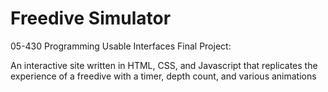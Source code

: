# Freedive Simulator

05-430 Programming Usable Interfaces Final Project: 

An interactive site written in HTML, CSS, and Javascript that replicates the experience of a freedive with a timer, depth count, and various animations 
